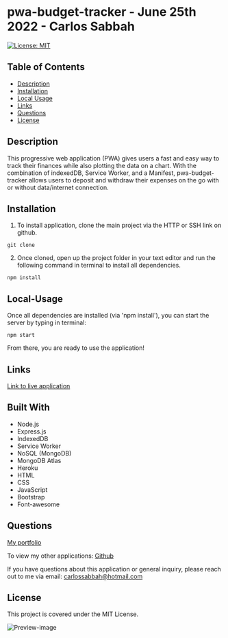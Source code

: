 # pwa-budget-tracker - June 25th 2022 - Carlos Sabbah

[![License: MIT](https://img.shields.io/badge/License-MIT-yellow.svg)](https://opensource.org/licenses/MIT)

## Table of Contents

- [Description](#Description)
- [Installation](#Installation)
- [Local Usage](#Local-Usage)
- [Links](#Links)
- [Questions](#Questions)
- [License](#License)

##

## Description

This progressive web application (PWA) gives users a fast and easy way to track their finances while also plotting the data on a chart. With the combination of indexedDB, Service Worker, and a Manifest, pwa-budget-tracker allows users to deposit and withdraw their expenses on the go with or without data/internet connection.

## Installation

1. To install application, clone the main project via the HTTP or SSH link on github.

```
git clone
```

2. Once cloned, open up the project folder in your text editor and run the following command in terminal to install all dependencies.

```
npm install
```

## Local-Usage

Once all dependencies are installed (via 'npm install'), you can start the server by typing in terminal:

```
npm start
```

From there, you are ready to use the application!

## Links

[Link to live application](https://fullpwa-budget-tracker.herokuapp.com/)

## Built With

- Node.js
- Express.js
- IndexedDB
- Service Worker
- NoSQL (MongoDB)
- MongoDB Atlas
- Heroku
- HTML
- CSS
- JavaScript
- Bootstrap
- Font-awesome

## Questions

[My portfolio](https://csabbah.github.io/Carlos-Sabbah-portfolio/)

To view my other applications:
[Github](https://github.com/csabbah)

If you have questions about this application or general inquiry, please reach out to me via email: carlossabbah@hotmail.com

## License

This project is covered under the MIT License.

![Preview-image](https://user-images.githubusercontent.com/91699101/170105386-69940ebe-c90c-4127-b76c-d27690cc42a0.png)
